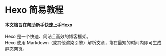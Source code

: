 # Hexo 简易教程
**本文档旨在帮助新手快速上手Hexo** <br/><br/>
Hexo 是一个快速、简洁且高效的博客框架。<br/>
Hexo 使用 Markdown（或其他渲染引擎）解析文章，能在最短的时间内即可生成静态网页。<br/>

